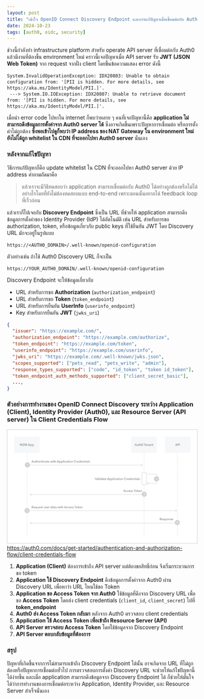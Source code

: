 ```yaml
---
layout: post
title: "เข้าใจ OpenID Connect Discovery Endpoint และการแก้ปัญหาเมื่อเชื่อมต่อกับ Auth0"
date: 2024-10-23
tags: [auth0, oidc, security]
---
```


ช่วงนี้กำลังทำ infrastructure platform สำหรับ operate API server ที่เชื่อมต่อกับ Auth0 แล้วมีงานที่ต้องขึ้น environment ใหม่ คราวนี้เจอปัญหาเมื่อ API server รับ **JWT (JSON Web Token)** จาก request จากฝั่ง client โดยขึ้นข้อความแสดง error ดังนี้

```
System.InvalidOperationException: IDX20803: Unable to obtain configuration from: '[PII is hidden. For more details, see https://aka.ms/IdentityModel/PII.]'.
 ---> System.IO.IOException: IDX20807: Unable to retrieve document from: '[PII is hidden. For more details, see https://aka.ms/IdentityModel/PII.]'. 
```

เมื่อนำ error code ไปหาใน internet ก็พบว่าหลาย ๆ คนที่เจอปัญหานี้คือ **application ไม่สามารถดึงข้อมูลการตั้งค่าจาก Auth0 server ได้** ซึ่งอาจเกิดขึ้นเพราะปัญหาการเชื่อมต่อ หรือการตั้งค่าไม่ถูกต้อง **ซึ่งพอเข้าไปดูก็พบว่า IP address ของ NAT Gateway ใน environment ใหม่ยังไม่ได้ถูก whitelist ใน CDN ที่จะออกไปหา Auth0 server** นั่นเอง

### หลังจากแก้ไขปัญหา
วิธีการแก้ปัญหาก็คือ update whitelist ใน CDN ที่จะออกไปหา Auth0 server ด้วย IP address คำถามถัดมาคือ

> แล้วเราจะมีวิธีทดสอบว่า application สามารถเชื่อมต่อกับ Auth0 ได้อย่างถูกต้องหรือไม่ได้อย่างไรโดยที่ยังไม่ต้องทดสอบแบบ end-to-end เพราะตอนนั้นอยากได้ feedback loop ที่เร็วก่อน

แล้วเราก็ไปเจอกับ **Discovery Endpoint** ซึ่งเป็น URL ที่ช่วยให้ application สามารถดึงข้อมูลการตั้งค่าของ Identity Provider (IdP) ได้อัตโนมัติ เช่น URL สำหรับการขอ authorization, token, หรือข้อมูลเกี่ยวกับ public keys ที่ใช้ยืนยัน JWT โดย Discovery URL มักจะอยู่ในรูปแบบ

```
https://<AUTH0_DOMAIN>/.well-known/openid-configuration
```

ตัวอย่างเช่น ถ้าใช้ Auth0 Discovery URL ก็จะเป็น

```
https://YOUR_AUTH0_DOMAIN/.well-known/openid-configuration
```

Discovery Endpoint จะให้ข้อมูลเกี่ยวกับ
- URL สำหรับการขอ **Authorization** (`authorization_endpoint`)
- URL สำหรับการขอ **Token** (`token_endpoint`)
- URL สำหรับการยืนยัน **UserInfo** (`userinfo_endpoint`)
- Key สำหรับการยืนยัน **JWT** (`jwks_uri`)

```json
{
  "issuer": "https://example.com/",
  "authorization_endpoint": "https://example.com/authorize",
  "token_endpoint": "https://example.com/token",
  "userinfo_endpoint": "https://example.com/userinfo",
  "jwks_uri": "https://example.com/.well-known/jwks.json",
  "scopes_supported": ["pets_read", "pets_write", "admin"],
  "response_types_supported": ["code", "id_token", "token id_token"],
  "token_endpoint_auth_methods_supported": ["client_secret_basic"],
  ...,
}
```

### ตัวอย่างการทำงานของ OpenID Connect Discovery ระหว่าง Application (Client), Identity Provider (Auth0), และ Resource Server (API server) ใน Client Credentials Flow

![Client credentials flow](/assets/2024-10-23-client-credentials-flow.png)
<https://auth0.com/docs/get-started/authentication-and-authorization-flow/client-credentials-flow>

1. **Application (Client)** ต้องการเข้าถึง API server แต่ต้องขอสิทธิ์ก่อน จึงเริ่มกระบวนการขอ token
2. **Application ใช้ Discovery Endpoint** ดึงข้อมูลการตั้งค่าจาก Auth0 ผ่าน Discovery URL เพื่อหาว่า URL ไหนใช้ขอ Token
3. **Application ขอ Access Token จาก Auth0** ใช้ข้อมูลที่ดึงจาก Discovery URL เพื่อขอ **Access Token** โดยส่ง client credentials (`client_id`, `client_secret`) ไปที่ **token_endpoint**
4. **Auth0 ส่ง Access Token กลับมา** หลังจาก Auth0 ตรวจสอบ client credentials
5. **Application ใช้ Access Token เพื่อเข้าถึง Resource Server (API)**
6. **API Server ตรวจสอบ Access Token** โดยใช้ข้อมูลจาก Discovery Endpoint
7. **API Server ตอบกลับข้อมูลที่ต้องการ**

### สรุป
ปัญหาที่เกิดขึ้นจากการไม่สามารถเข้าถึง Discovery Endpoint ได้นั้น อาจเกิดจาก URL ที่ไม่ถูกต้องหรือปัญหาการเชื่อมต่อทั่วไป การตรวจสอบการตั้งค่า Discovery URL จะช่วยให้แก้ไขปัญหานี้ได้ง่ายขึ้น และเมื่อ application สามารถดึงข้อมูลจาก Discovery Endpoint ได้ ก็ช่วยให้มั่นใจได้ว่าการทำงานของการเชื่อมต่อระหว่าง Application, Identity Provider, และ Resource Server สำเร็จนั่นเอง